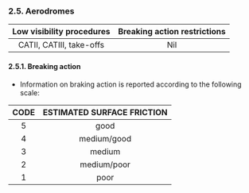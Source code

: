 ### 	2.5. Aerodromes

| Low visibility procedures | Breaking action restrictions |
| :-----------------------: | :--------------------------: |
| CATII, CATIII, take-offs  |             Nil              |

#### 2.5.1. Breaking action

- Information on braking action is reported according to the following scale:

| **CODE** | **ESTIMATED SURFACE FRICTION** |
| :------: | :----------------------------: |
|    5     |              good              |
|    4     |          medium/good           |
|    3     |             medium             |
|    2     |          medium/poor           |
|    1     |              poor              |
